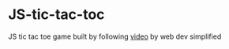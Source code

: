# JS-tic-tac-toc
JS tic tac toe game built by following <a href="https://www.youtube.com/watch?v=Y-GkMjUZsmM">video</a> by web dev simplified
